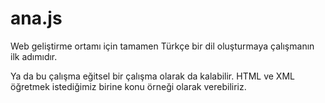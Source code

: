 ana.js
======

Web geliştirme ortamı için tamamen Türkçe bir dil oluşturmaya çalışmanın ilk adımıdır.

Ya da bu çalışma eğitsel bir çalışma olarak da kalabilir. HTML ve XML öğretmek istediğimiz birine konu örneği olarak verebiliriz.
